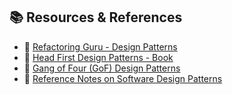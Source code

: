 ## 📚 Resources & References  
- 📖 [Refactoring Guru - Design Patterns](https://refactoring.guru/design-patterns)  
- 📕 [Head First Design Patterns - Book](https://www.oreilly.com/library/view/head-first-design/0596007124/)  
- 📌 [Gang of Four (GoF) Design Patterns](https://en.wikipedia.org/wiki/Design_Patterns)  
- 🔗 [Reference Notes on Software Design Patterns](https://github.com/BCAPATHSHALA/LLD-SUPRA-1-0-NOTES/tree/main/5.%20Software%20Design%20Patterns)  
